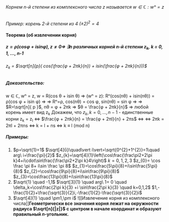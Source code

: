 ###### Корнем n-й степени из комплексного числа $z$ называется $w ∈ ℂ: wⁿ = z$
*Пример: корень 2-й степени из 4 $(\pm2)^2=4$*

#### **Теорема (об извлечении корня)** 
##### $z=ρ(cosφ  + isinφ),z\neq 0\Rightarrow$ $∃ n$ различных корней n-й степени z<sub>k</sub>, k = 0, 1, ..., n-1
###### z<sub>k</sub> = $\sqrt[n]{p}( cos(\frac{φ + 2πk}{n}) + isin(\frac{φ + 2πk}{n}))$
##### Доказательство: 
w ∈ ℂ, wⁿ = z, w = R(cos θ + isin θ)
⇒ (wⁿ = z): Rⁿ(cos(nθ) + isin(nθ)) = ρ(cos φ + isin φ) ⇒
⇒ Rⁿ=ρ, cos(nθ) = cos φ, sin(nθ) = sin φ ⇒
⇒ $R=\sqrt[n]{ p }$, nθ = φ + 2πk ⇒ $θ = \frac{φ + 2πk}{n}$ ⇒ любой корень имеет вид z<sub>k</sub>
Докажем, что $z_k, k=0, \dots, n-1$ - единственные корни
z<sub>k</sub> = z<sub>l</sub> <=> $\frac{φ + 2πk}{n} = \frac{φ + 2πl}{n} + 2πs$ <=>
<=> 2πk = 2πl + 2πns <=> k = l + ns <=> k ≡ l (mod n)

##### Примеры:
1. $p=\sqrt{1}=1$
	$\sqrt[4]{i}\quad\vert i\vert=\sqrt{0^{2}+1^{2}}=1\quad arg\ i=\frac{\pi}{2}$
	$z_{k}=\sqrt[4]{1}\left(\cos\frac{\frac\pi2+2\pi k}4+i\cdot\sin\frac{\frac\pi2+2\pi k}4\right)$
	$k= 0, 1, 2, 3$ $z_{0}= \cos \frac \pi 8+ i\sin \frac \pi 8$
	$z_{1}=\cos\frac{5\pi}{8}+i\sin\frac{5\pi}{8}$ 
	$z_{2}=\cos\frac{9\pi}{8}+i\sin\frac{9\pi}{8}$ 
	$z_{3}=\cos\frac{13\pi}{8}+i\sin\frac{13\pi}{8}$
2. $\sqrt{1} \quad -1,1$
	$\sqrt[3]{1} \quad arg\ 1= 0 \quad \delta_k=\cos\frac{2\pi k}{3} +i \sin\frac{2\pi k}{3} \quad k=0,1,2$
	$1,-\frac{1}{2}+\frac{\sqrt{3}}{2}i,-\frac{1}{2}-\frac{\sqrt{3}}{2}i$
3. $\sqrt[4]{1} \quad \pm1,\pm i$
	![[Извлечение корня из комплексного числа]]**Геометрически все значения корня лежат на окружности радиуса $\sqrt[n]{|z|}$ с центром в начале координат и образуют правильный $n$-угольник.**
